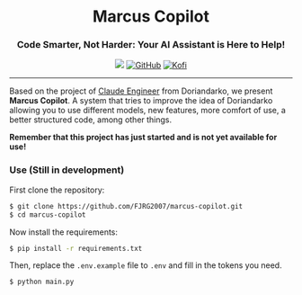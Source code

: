 <div align="center">
  <h1>Marcus Copilot</h1>
  <h3>Code Smarter, Not Harder: Your AI Assistant is Here to Help!</h3>
  <img src="https://img.shields.io/badge/Python-purple?style=for-the-badge&logo=python&logoColor=white"/> 
  <a href="https://github.com/FJRG2007"> <img alt="GitHub" src="https://img.shields.io/badge/GitHub-purple?style=for-the-badge&logo=github&logoColor=white"/></a>
  <a href="https://ko-fi.com/fjrg2007"> <img alt="Kofi" src="https://img.shields.io/badge/Ko--fi-purple?style=for-the-badge&logo=ko-fi&logoColor=white"></a>
  <br />
  <hr />
</div>

Based on the project of <a href="https://github.com/Doriandarko/claude-engineer/" target="_blank">Claude Engineer</a> from Doriandarko, we present **Marcus Copilot**. A system that tries to improve the idea of Doriandarko allowing you to use different models, new features, more comfort of use, a better structured code, among other things.

**Remember that this project has just started and is not yet available for use!**

### Use (Still in development)

First clone the repository:
```bash
$ git clone https://github.com/FJRG2007/marcus-copilot.git
$ cd marcus-copilot
```

Now install the requirements:
```bash
$ pip install -r requirements.txt
```

Then, replace the `.env.example` file to `.env` and fill in the tokens you need.
```bash
$ python main.py
```